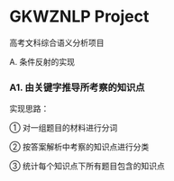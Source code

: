 # GKWZNLP Project

高考文科综合语义分析项目

A. 条件反射的实现

   ### A1. 由关键字推导所考察的知识点

   实现思路：
    
   ① 对一组题目的材料进行分词
    
   ② 按答案解析中考察的知识点进行分类
    
   ③ 统计每个知识点下所有题目包含的知识点
        
